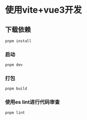 # 使用vite+vue3开发

## 下载依赖

```sh
pnpm install
```

### 启动

```sh
pnpm dev
```

### 打包

```sh
pnpm build
```

### 使用es lint进行代码审查

```sh
pnpm lint
```
